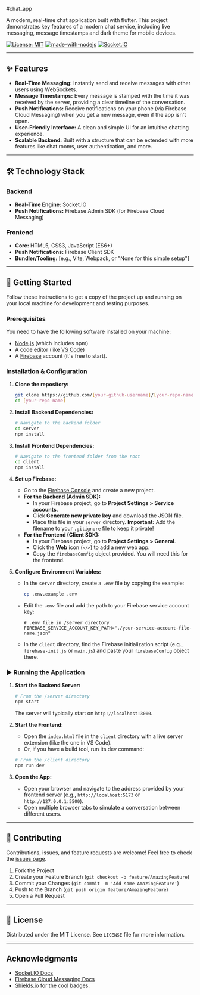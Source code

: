 #chat_app

A modern, real-time chat application built with flutter. This project demonstrates key features of a modern chat service, including live messaging, message timestamps and dark theme for mobile devices.

[![License: MIT](https://img.shields.io/badge/License-MIT-yellow.svg)](https://opensource.org/licenses/MIT)
[![made-with-nodejs](https://img.shields.io/badge/Made%20with-Node.js-1f425f.svg)](https://nodejs.org)
[![Socket.IO](https://img.shields.io/badge/Socket.IO-v4-010101?logo=socket.io)](https://socket.io/)

---



## ✨ Features

-   **Real-Time Messaging:** Instantly send and receive messages with other users using WebSockets.
-   **Message Timestamps:** Every message is stamped with the time it was received by the server, providing a clear timeline of the conversation.
-   **Push Notifications:** Receive notifications on your phone (via Firebase Cloud Messaging) when you get a new message, even if the app isn't open.
-   **User-Friendly Interface:** A clean and simple UI for an intuitive chatting experience.
-   **Scalable Backend:** Built with a structure that can be extended with more features like chat rooms, user authentication, and more.

---

## 🛠️ Technology Stack

### Backend
-   **Real-Time Engine:** Socket.IO
-   **Push Notifications:** Firebase Admin SDK (for Firebase Cloud Messaging)

### Frontend
-   **Core:** HTML5, CSS3, JavaScript (ES6+)
-   **Push Notifications:** Firebase Client SDK
-   **Bundler/Tooling:** [e.g., Vite, Webpack, or "None for this simple setup"]

---

## 🚀 Getting Started

Follow these instructions to get a copy of the project up and running on your local machine for development and testing purposes.

### Prerequisites

You need to have the following software installed on your machine:

-   [Node.js](https://nodejs.org/) (which includes npm)
-   A code editor (like [VS Code](https://code.visualstudio.com/))
-   A [Firebase](https://firebase.google.com/) account (it's free to start).

### Installation & Configuration

1.  **Clone the repository:**
    ```sh
    git clone https://github.com/[your-github-username]/[your-repo-name].git
    cd [your-repo-name]
    ```

2.  **Install Backend Dependencies:**
    ```sh
    # Navigate to the backend folder
    cd server
    npm install
    ```

3.  **Install Frontend Dependencies:**
    ```sh
    # Navigate to the frontend folder from the root
    cd client
    npm install
    ```

4.  **Set up Firebase:**
    -   Go to the [Firebase Console](https://console.firebase.google.com/) and create a new project.
    -   **For the Backend (Admin SDK):**
        -   In your Firebase project, go to **Project Settings > Service accounts**.
        -   Click **Generate new private key** and download the JSON file.
        -   Place this file in your `server` directory. **Important:** Add the filename to your `.gitignore` file to keep it private!
    -   **For the Frontend (Client SDK):**
        -   In your Firebase project, go to **Project Settings > General**.
        -   Click the **Web** icon (`</>`) to add a new web app.
        -   Copy the `firebaseConfig` object provided. You will need this for the frontend.

5.  **Configure Environment Variables:**
    -   In the `server` directory, create a `.env` file by copying the example:
        ```sh
        cp .env.example .env
        ```
    -   Edit the `.env` file and add the path to your Firebase service account key:
        ```
        # .env file in /server directory
        FIREBASE_SERVICE_ACCOUNT_KEY_PATH="./your-service-account-file-name.json"
        ```
    -   In the `client` directory, find the Firebase initialization script (e.g., `firebase-init.js` or `main.js`) and paste your `firebaseConfig` object there.

### ▶️ Running the Application

1.  **Start the Backend Server:**
    ```sh
    # From the /server directory
    npm start
    ```
    The server will typically start on `http://localhost:3000`.

2.  **Start the Frontend:**
    -   Open the `index.html` file in the `client` directory with a live server extension (like the one in VS Code).
    -   Or, if you have a build tool, run its dev command:
    ```sh
    # From the /client directory
    npm run dev
    ```

3.  **Open the App:**
    -   Open your browser and navigate to the address provided by your frontend server (e.g., `http://localhost:5173` or `http://127.0.0.1:5500`).
    -   Open multiple browser tabs to simulate a conversation between different users.

---

## 🤝 Contributing

Contributions, issues, and feature requests are welcome! Feel free to check the [issues page](https://github.com/[your-github-username]/[your-repo-name]/issues).

1.  Fork the Project
2.  Create your Feature Branch (`git checkout -b feature/AmazingFeature`)
3.  Commit your Changes (`git commit -m 'Add some AmazingFeature'`)
4.  Push to the Branch (`git push origin feature/AmazingFeature`)
5.  Open a Pull Request

---

## 📝 License

Distributed under the MIT License. See `LICENSE` file for more information.

---

## Acknowledgments

-   [Socket.IO Docs](https://socket.io/docs/v4/)
-   [Firebase Cloud Messaging Docs](https://firebase.google.com/docs/cloud-messaging)
-   [Shields.io](https://shields.io) for the cool badges.
